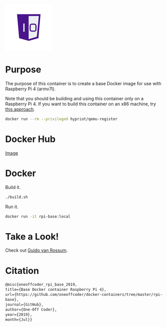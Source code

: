 ![One-Off Coder Logo](../logo.png "One-Off Coder")

# Purpose

The purpose of this container is to create a base Docker image for use with Raspberry Pi 4 (armv7l).

Note that you should be building and using this container only on a Raspberry Pi 4. If you want to build this container on an x86 machine, try [this approach](https://blog.hypriot.com/post/docker-intel-runs-arm-containers/).

```bash
docker run --rm --privileged hypriot/qemu-register
```

# Docker Hub

[Image](https://hub.docker.com/r/oneoffcoder/rpi-base)

# Docker

Build it.

```bash
./build.sh
```

Run it.

```bash
docker run -it rpi-base:local
```

# Take a Look!

Check out [Guido van Rossum](https://en.wikipedia.org/wiki/Guido_van_Rossum).

# Citation

```
@misc{oneoffcoder_rpi_base_2019, 
title={Base Docker container Raspberry Pi 4}, 
url={https://github.com/oneoffcoder/docker-containers/tree/master/rpi-base}, 
journal={GitHub},
author={One-Off Coder}, 
year={2019}, 
month={Jul}}
```
